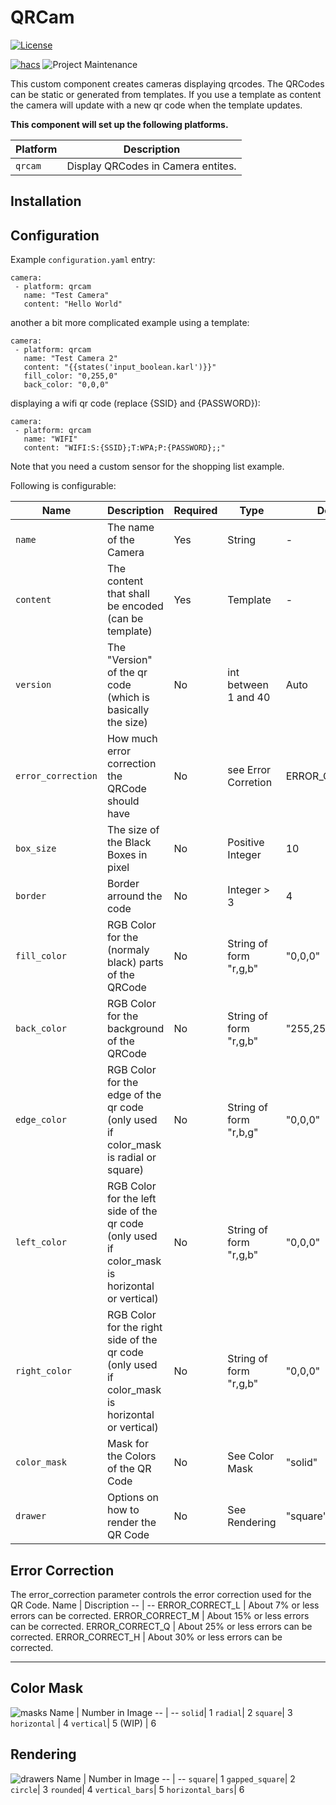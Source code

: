 # QRCam

[![License][license-shield]](LICENSE)

[![hacs][hacsbadge]][hacs]
![Project Maintenance][maintenance-shield]

This custom component creates cameras displaying qrcodes. The QRCodes can be static or generated from templates.
If you use a template as content the camera will update with a new qr code when the template updates.

**This component will set up the following platforms.**

Platform | Description
-- | --
`qrcam` | Display QRCodes in Camera entites.

## Installation


## Configuration

Example `configuration.yaml` entry:

```
camera:
 - platform: qrcam
   name: "Test Camera"
   content: "Hello World"
```

another a bit more complicated example using a template:

```
camera:
 - platform: qrcam
   name: "Test Camera 2"
   content: "{{states('input_boolean.karl')}}"
   fill_color: "0,255,0"
   back_color: "0,0,0"
```

displaying a wifi qr code (replace {SSID} and {PASSWORD}):

```
camera:
 - platform: qrcam
   name: "WIFI"
   content: "WIFI:S:{SSID};T:WPA;P:{PASSWORD};;"
```

Note that you need a custom sensor for the shopping list example.

Following is configurable:

Name | Description |Required | Type | Default
-- | -- | -- | -- | --
`name` |The name of the Camera| Yes | String | -
`content` | The content that shall be encoded (can be template) | Yes | Template | -
`version` | The "Version" of the qr code (which is basically the size) | No | int between 1 and 40 | Auto
`error_correction` | How much error correction the QRCode should have | No | see Error Corretion | ERROR_CORRECT_M
`box_size` | The size of the Black Boxes in pixel | No | Positive Integer | 10
`border` | Border arround the code | No | Integer > 3 | 4
`fill_color`| RGB Color for the (normaly black) parts of the QRCode | No | String of form "r,g,b" | "0,0,0"
`back_color`| RGB Color for the background of the QRCode | No | String of form "r,g,b" | "255,255,255"
`edge_color`| RGB Color for the edge of the qr code (only used if color_mask is radial or square) | No | String of form "r,b,g" | "0,0,0"
`left_color`| RGB Color for the left side of the qr code (only used if color_mask is horizontal or vertical) | No | String of form "r,g,b" | "0,0,0"
`right_color`| RGB Color for the right side of the qr code (only used if color_mask is horizontal or vertical) | No | String of form "r,g,b" | "0,0,0"
`color_mask`| Mask for the Colors of the QR Code | No | See Color Mask | "solid"
`drawer` | Options on how to render the QR Code | No | See Rendering | "square"

## Error Correction
The error_correction parameter controls the error correction used for the QR Code.
Name | Discription
-- | --
ERROR_CORRECT_L | About 7% or less errors can be corrected.
ERROR_CORRECT_M | About 15% or less errors can be corrected.
ERROR_CORRECT_Q | About 25% or less errors can be corrected.
ERROR_CORRECT_H | About 30% or less errors can be corrected.
***
## Color Mask
![masks](https://github.com/lincolnloop/python-qrcode/blob/master/doc/color_masks.png)
Name | Number in Image
-- | --
`solid`| 1
`radial`| 2
`square`| 3
`horizontal` | 4
`vertical`| 5
 (WIP) | 6

## Rendering
![drawers](https://github.com/lincolnloop/python-qrcode/blob/master/doc/module_drawers.png)
Name | Number in Image
-- | --
`square`| 1
`gapped_square`| 2
`circle`| 3
`rounded`| 4
`vertical_bars`| 5
`horizontal_bars`| 6

[commits]: https://github.com/Hypercookie/hass-qrcam/commits/master
[hacs]: https://github.com/custom-components/hacs
[hacsbadge]: https://img.shields.io/badge/HACS-Custom-orange.svg?style=for-the-badge
[discord-shield]: https://img.shields.io/discord/330944238910963714.svg?style=for-the-badge
[license-shield]: https://img.shields.io/github/license/custom-components/blueprint.svg?style=for-the-badge
[maintenance-shield]: https://img.shields.io/badge/maintainer-%20%40Hypercookie-blue.svg?style=for-the-badge
